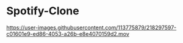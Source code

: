 # Spotify-Clone

https://user-images.githubusercontent.com/113775879/218297597-c01601e9-ed86-4053-a26b-e8e4070159d2.mov

